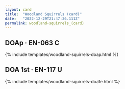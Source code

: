 ```yaml
---
layout: card
title:  "Woodland Squirrels (card)"
date:   "2022-12-29T21:47:36.111Z"
permalink: woodland-squirrels_(card)
---
```


## DOAp &middot; EN-063 C

{% include templates/woodland-squirrels-doap.html %}


## DOA 1st &middot; EN-117 U

{% include templates/woodland-squirrels-doa1e.html %}
